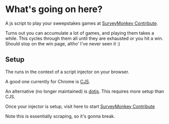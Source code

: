 What's going on here?
=====================

A js script to play your sweepstakes games at [SurveyMonkey
Contribute](https://contribute.surveymonkey.com/home).

Turns out you can accumulate a lot of games, and playing them
takes a while. This cycles through them all until they are
exhausted or you hit a win. Should stop on the win page, altho'
I've never seen it :)

Setup
-----

The runs in the context of a script injector on your browser.

A good one currently for Chrome is
[CJS](https://chrome.google.com/webstore/detail/custom-javascript-for-web/poakhlngfciodnhlhhgnaaelnpjljija).

An alternative (no longer maintained) is
[dotjs](https://github.com/defunkt/dotjs). This requires more setup than
CJS.

Once your injector is setup, visit here to start [SurveyMonkey
Contribute](https://contribute.surveymonkey.com/home)

Note this is essentially scraping, so it's gonna break.
